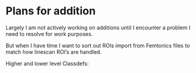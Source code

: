 # Plans for addition

Largely I am not actively working on additions until I encounter a problem I need to resolve for work purposes.

But when I have time I want to sort out ROIs import from Femtonics files to match how linescan ROI’s are handled. 

Higher and lower level Classdefs: